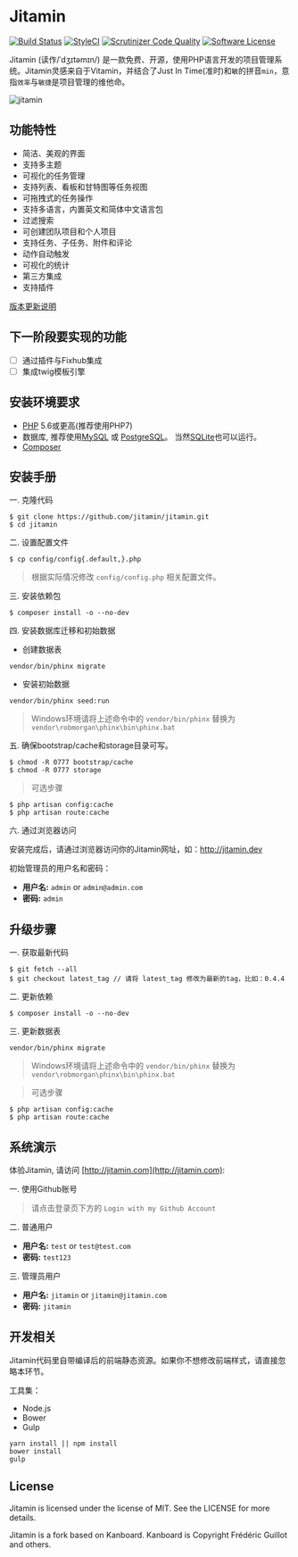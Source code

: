 Jitamin
========

[![Build Status](https://travis-ci.org/jitamin/jitamin.svg?branch=master)](https://travis-ci.org/jitamin/jitamin)
[![StyleCI](https://styleci.io/repos/72176201/shield?branch=master)](https://styleci.io/repos/72176201/)
[![Scrutinizer Code Quality](https://scrutinizer-ci.com/g/jitamin/jitamin/badges/quality-score.png?b=master)](https://scrutinizer-ci.com/g/jitamin/jitamin/?branch=master)
[![Software License](https://img.shields.io/badge/license-MIT-brightgreen.svg?style=flat-square)](LICENSE)

Jitamin (读作/ˈdʒɪtəmɪn/) 是一款免费、开源，使用PHP语言开发的项目管理系统。Jitamin灵感来自于Vitamin，并结合了Just In Time(准时)和`敏`的拼音`min`，意指`效率`与`敏捷`是项目管理的维他命。

![jitamin](http://jitamin.com/img/screenshot.png?v1)

## 功能特性

* 简洁、美观的界面
* 支持多主题
* 可视化的任务管理
* 支持列表、看板和甘特图等任务视图
* 可拖拽式的任务操作
* 支持多语言，内置英文和简体中文语言包
* 过滤搜索
* 可创建团队项目和个人项目
* 支持任务、子任务、附件和评论
* 动作自动触发
* 可视化的统计
* 第三方集成
* 支持插件

[版本更新说明](https://github.com/jitamin/jitamin/blob/master/ChangeLog.md)

## 下一阶段要实现的功能

- [ ] 通过插件与Fixhub集成
- [ ] 集成twig模板引擎

## 安装环境要求

- [PHP](http://www.php.net) 5.6或更高(推荐使用PHP7)
- 数据库, 推荐使用[MySQL](https://www.mysql.com) 或 [PostgreSQL](http://www.postgresql.org)。 当然[SQLite](https://www.sqlite.org)也可以运行。
- [Composer](https://getcomposer.org)

## 安装手册

一. 克隆代码

```shell
$ git clone https://github.com/jitamin/jitamin.git
$ cd jitamin
```

二. 设置配置文件

```shell
$ cp config/config{.default,}.php
```
> 根据实际情况修改 `config/config.php` 相关配置文件。

三. 安装依赖包

```shell
$ composer install -o --no-dev
```

四. 安装数据库迁移和初始数据

- 创建数据表
```shell
vendor/bin/phinx migrate
```

- 安装初始数据
```shell
vendor/bin/phinx seed:run
```
> Windows环境请将上述命令中的 `vendor/bin/phinx` 替换为 `vendor\robmorgan\phinx\bin\phinx.bat`

五. 确保bootstrap/cache和storage目录可写。

```shell
$ chmod -R 0777 bootstrap/cache
$ chmod -R 0777 storage
```
> 可选步骤

```shell
$ php artisan config:cache
$ php artisan route:cache
```

六. 通过浏览器访问

安装完成后，请通过浏览器访问你的Jitamin网址，如：http://jitamin.dev

初始管理员的用户名和密码：

- **用户名:** `admin` or `admin@admin.com`
- **密码:** `admin`

## 升级步骤

一. 获取最新代码

```shell
$ git fetch --all
$ git checkout latest_tag // 请将 latest_tag 修改为最新的tag，比如：0.4.4
```

二. 更新依赖

```shell
$ composer install -o --no-dev
```

三. 更新数据表

```shell
vendor/bin/phinx migrate
```
> Windows环境请将上述命令中的 `vendor/bin/phinx` 替换为 `vendor\robmorgan\phinx\bin\phinx.bat`

> 可选步骤

```shell
$ php artisan config:cache
$ php artisan route:cache
```

## 系统演示

体验Jitamin, 请访问 [http://jitamin.com](http://jitamin.com):

一. 使用Github账号

> 请点击登录页下方的 `Login with my Github Account`

二. 普通用户

- **用户名:** `test` or `test@test.com`
- **密码:** `test123`

三. 管理员用户

- **用户名:** `jitamin` or `jitamin@jitamin.com`
- **密码:** `jitamin`

## 开发相关

Jitamin代码里自带编译后的前端静态资源。如果你不想修改前端样式，请直接忽略本环节。

工具集：

- Node.js
- Bower
- Gulp

```shell
yarn install || npm install
bower install
gulp
```

## License

Jitamin is licensed under the license of MIT.  See the LICENSE for more details.

Jitamin is a fork based on Kanboard. Kanboard is Copyright Frédéric Guillot and others.
